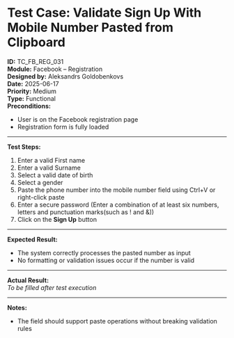 # Test Case: Validate Sign Up With Mobile Number Pasted from Clipboard

**ID:** TC_FB_REG_031  
**Module:** Facebook – Registration  
**Designed by:** Aleksandrs Goldobenkovs  
**Date:** 2025-06-17  
**Priority:** Medium    
**Type:** Functional  
**Preconditions:**  
- User is on the Facebook registration page  
- Registration form is fully loaded

---

**Test Steps:**

1. Enter a valid First name
2. Enter a valid Surname
3. Select a valid date of birth
4. Select a gender  
5. Paste the phone number into the mobile number field using Ctrl+V or right-click paste
6. Enter a secure password (Enter a combination of at least six numbers, letters and punctuation marks(such as ! and &))  
7. Click on the **Sign Up** button

---

**Expected Result:**  
- The system correctly processes the pasted number as input
-	No formatting or validation issues occur if the number is valid

---

**Actual Result:**  
_To be filled after test execution_

---

**Notes:**    
- The field should support paste operations without breaking validation rules

